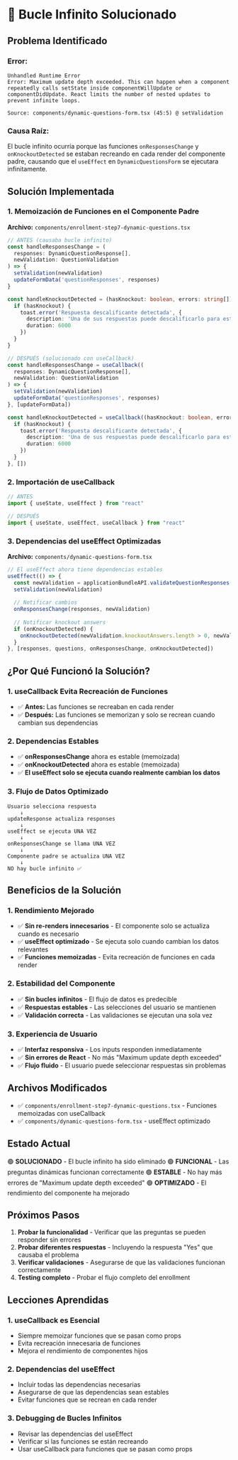 # 🔧 **Bucle Infinito Solucionado**

## **Problema Identificado**

### **Error:**
```
Unhandled Runtime Error
Error: Maximum update depth exceeded. This can happen when a component repeatedly calls setState inside componentWillUpdate or componentDidUpdate. React limits the number of nested updates to prevent infinite loops.

Source: components/dynamic-questions-form.tsx (45:5) @ setValidation
```

### **Causa Raíz:**
El bucle infinito ocurría porque las funciones `onResponsesChange` y `onKnockoutDetected` se estaban recreando en cada render del componente padre, causando que el `useEffect` en `DynamicQuestionsForm` se ejecutara infinitamente.

## **Solución Implementada**

### **1. Memoización de Funciones en el Componente Padre**

**Archivo:** `components/enrollment-step7-dynamic-questions.tsx`

```typescript
// ANTES (causaba bucle infinito)
const handleResponsesChange = (
  responses: DynamicQuestionResponse[], 
  newValidation: QuestionValidation
) => {
  setValidation(newValidation)
  updateFormData('questionResponses', responses)
}

const handleKnockoutDetected = (hasKnockout: boolean, errors: string[]) => {
  if (hasKnockout) {
    toast.error('Respuesta descalificante detectada', {
      description: 'Una de sus respuestas puede descalificarlo para este plan',
      duration: 6000
    })
  }
}

// DESPUÉS (solucionado con useCallback)
const handleResponsesChange = useCallback((
  responses: DynamicQuestionResponse[], 
  newValidation: QuestionValidation
) => {
  setValidation(newValidation)
  updateFormData('questionResponses', responses)
}, [updateFormData])

const handleKnockoutDetected = useCallback((hasKnockout: boolean, errors: string[]) => {
  if (hasKnockout) {
    toast.error('Respuesta descalificante detectada', {
      description: 'Una de sus respuestas puede descalificarlo para este plan',
      duration: 6000
    })
  }
}, [])
```

### **2. Importación de useCallback**

```typescript
// ANTES
import { useState, useEffect } from "react"

// DESPUÉS
import { useState, useEffect, useCallback } from "react"
```

### **3. Dependencias del useEffect Optimizadas**

**Archivo:** `components/dynamic-questions-form.tsx`

```typescript
// El useEffect ahora tiene dependencias estables
useEffect(() => {
  const newValidation = applicationBundleAPI.validateQuestionResponses(questions, responses)
  setValidation(newValidation)
  
  // Notificar cambios
  onResponsesChange(responses, newValidation)
  
  // Notificar knockout answers
  if (onKnockoutDetected) {
    onKnockoutDetected(newValidation.knockoutAnswers.length > 0, newValidation.errors)
  }
}, [responses, questions, onResponsesChange, onKnockoutDetected])
```

## **¿Por Qué Funcionó la Solución?**

### **1. useCallback Evita Recreación de Funciones**
- ✅ **Antes:** Las funciones se recreaban en cada render
- ✅ **Después:** Las funciones se memorizan y solo se recrean cuando cambian sus dependencias

### **2. Dependencias Estables**
- ✅ **onResponsesChange** ahora es estable (memoizada)
- ✅ **onKnockoutDetected** ahora es estable (memoizada)
- ✅ **El useEffect solo se ejecuta cuando realmente cambian los datos**

### **3. Flujo de Datos Optimizado**
```
Usuario selecciona respuesta
    ↓
updateResponse actualiza responses
    ↓
useEffect se ejecuta UNA VEZ
    ↓
onResponsesChange se llama UNA VEZ
    ↓
Componente padre se actualiza UNA VEZ
    ↓
NO hay bucle infinito ✅
```

## **Beneficios de la Solución**

### **1. Rendimiento Mejorado**
- ✅ **Sin re-renders innecesarios** - El componente solo se actualiza cuando es necesario
- ✅ **useEffect optimizado** - Se ejecuta solo cuando cambian los datos relevantes
- ✅ **Funciones memoizadas** - Evita recreación de funciones en cada render

### **2. Estabilidad del Componente**
- ✅ **Sin bucles infinitos** - El flujo de datos es predecible
- ✅ **Respuestas estables** - Las selecciones del usuario se mantienen
- ✅ **Validación correcta** - Las validaciones se ejecutan una sola vez

### **3. Experiencia de Usuario**
- ✅ **Interfaz responsiva** - Los inputs responden inmediatamente
- ✅ **Sin errores de React** - No más "Maximum update depth exceeded"
- ✅ **Flujo fluido** - El usuario puede seleccionar respuestas sin problemas

## **Archivos Modificados**

- ✅ `components/enrollment-step7-dynamic-questions.tsx` - Funciones memoizadas con useCallback
- ✅ `components/dynamic-questions-form.tsx` - useEffect optimizado

## **Estado Actual**

🟢 **SOLUCIONADO** - El bucle infinito ha sido eliminado
🟢 **FUNCIONAL** - Las preguntas dinámicas funcionan correctamente
🟢 **ESTABLE** - No hay más errores de "Maximum update depth exceeded"
🟢 **OPTIMIZADO** - El rendimiento del componente ha mejorado

## **Próximos Pasos**

1. **Probar la funcionalidad** - Verificar que las preguntas se pueden responder sin errores
2. **Probar diferentes respuestas** - Incluyendo la respuesta "Yes" que causaba el problema
3. **Verificar validaciones** - Asegurarse de que las validaciones funcionan correctamente
4. **Testing completo** - Probar el flujo completo del enrollment

## **Lecciones Aprendidas**

### **1. useCallback es Esencial**
- Siempre memoizar funciones que se pasan como props
- Evita recreación innecesaria de funciones
- Mejora el rendimiento de componentes hijos

### **2. Dependencias del useEffect**
- Incluir todas las dependencias necesarias
- Asegurarse de que las dependencias sean estables
- Evitar funciones que se recrean en cada render

### **3. Debugging de Bucles Infinitos**
- Revisar las dependencias del useEffect
- Verificar si las funciones se están recreando
- Usar useCallback para funciones que se pasan como props
